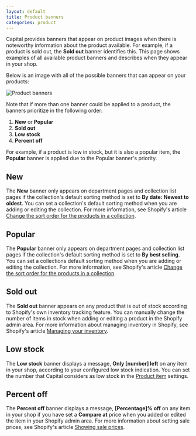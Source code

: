 ```yaml
---
layout: default
title: Product banners
categories: product
---
```


Capital provides banners that appear on product images when there is noteworthy information about the product available. For example, if a product is sold out, the **Sold out** banner identifies this. This page shows examples of all available product banners and describes when they appear in your shop.

Below is an image with all of the possible banners that can appear on your products:

![Product banners](../images/product-banners.png)

Note that if more than one banner could be applied to a product, the banners prioritize in the following order:

  1. **New** or **Popular**
  2. **Sold out**
  3. **Low stock**
  4. **Percent off**

For example, if a product is low in stock, but it is also a popular item, the **Popular** banner is applied due to the Popular banner's priority.

## New

The **New** banner only appears on department pages and collection list pages if the collection's default sorting method is set to **By date: Newest to oldest**. You can set a collection's default sorting method when you are adding or editing the collection. For more information, see Shopify's article [Change the sort order for the products in a collection](https://help.shopify.com/manual/products/collections/collection-layout#change-the-sort-order-for-the-products-in-a-collection).

## Popular

The **Popular** banner only appears on department pages and collection list pages if the collection's default sorting method is set to **By best selling**. You can set a collections default sorting method when you are adding or editing the collection. For more information, see Shopify's article [Change the sort order for the products in a collection](https://help.shopify.com/manual/products/collections/collection-layout#change-the-sort-order-for-the-products-in-a-collection).

## Sold out

The **Sold out** banner appears on any product that is out of stock according to Shopify's own inventory tracking feature. You can manually change the number of items in stock when adding or editing a product in the Shopify admin area. For more information about managing inventory in Shopify, see Shopify's article [Managing your inventory](https://help.shopify.com/manual/products/inventory).

## Low stock

The **Low stock** banner displays a message, **Only [number] left** on any item in your shop, according to your configured low stock indication. You can set the number that Capital considers as low stock in the [Product item](../product-item#low-stock) settings.

## Percent off

The **Percent off** banner displays a message, **[Percentage]% off** on any item in your shop if you have set a **Compare at** price when you added or edited the item in your Shopify admin area. For more information about setting sale prices, see Shopify's article [Showing sale prices](https://help.shopify.com/manual/products/promoting-marketing/sales).

